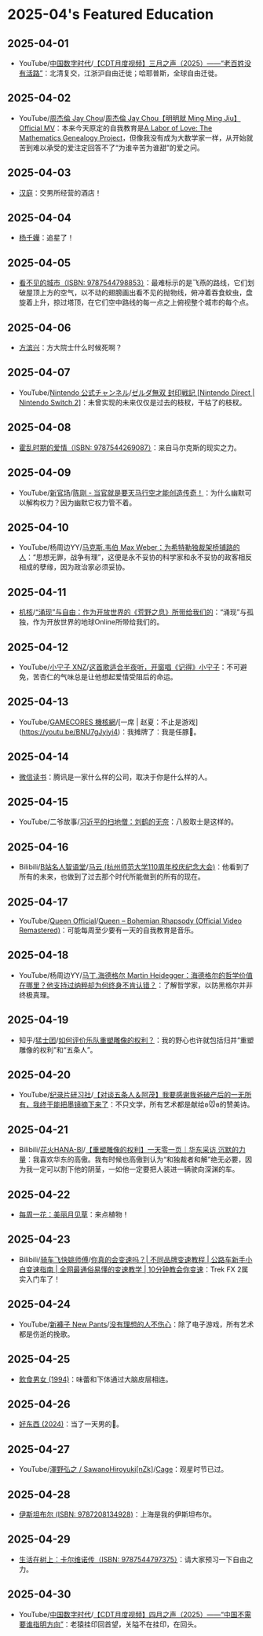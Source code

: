 # 2025-04's Featured Education

## 2025-04-01

- YouTube/[中国数字时代](https://www.youtube.com/@CDTChinese)/[【CDT月度视频】三月之声（2025）——“老百姓没有活路”](https://youtu.be/SDSvnRXVZU8)：北清复交，江浙沪自由迁徙；哈耶普斯，全球自由迁徙。

## 2025-04-02

- YouTube/[周杰倫 Jay Chou](https://www.youtube.com/@JVRmuzic)/[周杰倫 Jay Chou【明明就 Ming Ming Jiu】Official MV](https://youtu.be/UBySINroNkw)：本来今天原定的自我教育是[A Labor of Love: The Mathematics Genealogy Project](https://www.ams.org/notices/200708/tx070801002p.pdf)，但像我没有成为大数学家一样，从开始就苦到难以承受的爱注定回答不了“为谁辛苦为谁甜”的爱之问。

## 2025-04-03

- [汉庭](https://www.hworld.com/hotel/hanting)：交男所经营的酒店！

## 2025-04-04

- [杨千嬅](https://weibo.com/1692801804)：追星了！

## 2025-04-05

- [看不见的城市（ISBN: 9787544798853）](https://book.douban.com/subject/36545668/)：最难标示的是飞燕的路线，它们划破屋顶上方的空气，以不动的翅膀画出看不见的抛物线，俯冲着吞食蚊虫，盘旋着上升，掠过塔顶，在它们空中路线的每一点之上俯视整个城市的每个点。

## 2025-04-06

- [方滨兴](https://baike.baidu.com/item/方滨兴/9525950)：方大院士什么时候死啊？

## 2025-04-07

- YouTube/[Nintendo 公式チャンネル](https://www.youtube.com/@NintendoJP)/[ゼルダ無双 封印戦記 [Nintendo Direct | Nintendo Switch 2]](https://youtu.be/Chq7vBgBFoM)：未曾实现的未来仅仅是过去的枝杈，干枯了的枝杈。

## 2025-04-08

- [霍乱时期的爱情（ISBN: 9787544269087）](https://book.douban.com/subject/35643308/)：来自马尔克斯的现实之力。

## 2025-04-09

- YouTube/[新官场](https://www.youtube.com/@新官场)/[陈刚 - 当官就是要天马行空才能创造传奇！](https://youtu.be/71Bcp4-Sj60)：为什么幽默可以解构权力？因为幽默它权力管不着。

## 2025-04-10

- YouTube/杨周边YY/[马克斯.韦伯 Max Weber：为希特勒独裁架桥铺路的人](https://youtu.be/Y-DN-uwR708)：“思想无罪，战争有理”，这便是永不妥协的科学家和永不妥协的政客相反相成的孽缘，因为政治家必须妥协。

## 2025-04-11

- [机核](https://www.gcores.com/)/[“涌现”与自由：作为开放世界的《荒野之息》所带给我们的](https://www.gcores.com/articles/111113)：“涌现”与孤独，作为开放世界的地球Online所带给我们的。

## 2025-04-12

- YouTube/[小宁子 XNZ](https://www.youtube.com/@xnzxnz)/[这首歌适合半夜听，开窗唱《记得》小宁子](https://youtu.be/sXApCRmJvtE)：不可避免，苦杏仁的气味总是让他想起爱情受阻后的命运。

## 2025-04-13

- YouTube/[GAMECORES 機核網](https://www.youtube.com/@GAMECORES.)/[一席 | 赵夏：不止是游戏](https://youtu.be/BNU7gJyiyi4)：我摊牌了：我是任豚🐷。

## 2025-04-14

- [微信读书](https://weread.qq.com/)：腾讯是一家什么样的公司，取决于你是什么样的人。

## 2025-04-15

- YouTube/二爷故事/[习近平的扫地僧：刘鹤的无奈](https://youtu.be/VIewKqjs9uI)：八股取士是这样的。

## 2025-04-16

- Bilibili/[B站名人智语堂](https://space.bilibili.com/3546784701876496)/[马云 (杭州师范大学110周年校庆纪念大会)](https://www.bilibili.com/video/BV15sZoYKEwQ/)：他看到了所有的未来，也做到了过去那个时代所能做到的所有的现在。

## 2025-04-17

- YouTube/[Queen Official](https://www.youtube.com/@Queen)/[Queen – Bohemian Rhapsody (Official Video Remastered)](https://youtu.be/fJ9rUzIMcZQ)：可能每周至少要有一天的自我教育是音乐。

## 2025-04-18

- YouTube/杨周边YY/[马丁.海德格尔 Martin Heidegger：海德格尔的哲学价值在哪里？他支持过纳粹却为何终身不肯认错？](https://youtu.be/JB2sn-kXw1Y)：了解哲学家，以防黑格尔并非终极真理。

## 2025-04-19

- 知乎/[猛士团](https://www.zhihu.com/people/lin-zhao-50-96)/[如何评价乐队重塑雕像的权利？](https://www.zhihu.com/question/24050794/answer/1411316608)：我的野心也许就包括归并“重塑雕像的权利”和“五条人”。

## 2025-04-20

- YouTube/[纪录片研习社](https://www.youtube.com/@jlpyxs)/[【对谈五条人＆阿茂】我要感谢我爸破产后的一无所有，我终于能把墨镜摘下来了](https://youtu.be/B00HYKPFGHw)：不只文学，所有艺术都是献给ʚ🐭ɞ的赞美诗。

## 2025-04-21

- Bilibili/[花火HANA-BI](https://space.bilibili.com/688711089)/[【重塑雕像的权利】一天零一页｜华东采访 沉默的力量](https://www.bilibili.com/video/BV1HP41167FU/)：我喜欢华东的高傲。我有时候也高傲到认为“和独裁者和解”绝无必要，因为我一定可以割下他的阴茎，一如他一定要把人装进一辆驶向深渊的车。

## 2025-04-22

- [每周一花：美丽月见草](http://www.xazwy.com/kxpj/kpwz/202105/t20210518_640101.html)：来点植物！

## 2025-04-23

- Bilibili/[骑车飞快姚师傅](https://space.bilibili.com/1053142705)/[你真的会变速吗？| 不同品牌变速教程 | 公路车新手小白变速指南 | 全网最通俗易懂的变速教学 | 10分钟教会你变速](https://www.bilibili.com/video/BV1AG4y1B7qg/)：Trek FX 2属实入门车了！

## 2025-04-24

- YouTube/[新褲子 New Pants](https://www.youtube.com/@NewPants)/[没有理想的人不伤心](https://youtu.be/BuYqmRvboh4)：除了电子游戏，所有艺术都是伤逝的挽歌。

## 2025-04-25

- [飲食男女 (1994)](https://movie.douban.com/subject/1291818/)：味蕾和下体通过大脑皮层相连。

## 2025-04-26

- [好东西 (2024)](https://movie.douban.com/subject/36154853/)：当了一天男的🤡。

## 2025-04-27

- YouTube/[澤野弘之 / SawanoHiroyuki[nZk]](https://www.youtube.com/channel/UCbJM_Y06iuUOl3hVPqYcvng)/[Cage](https://youtu.be/467QVTuCI4s)：观星时节已过。

## 2025-04-28

- [伊斯坦布尔 (ISBN: 9787208134928)](https://book.douban.com/subject/27128593/)：上海是我的伊斯坦布尔。

## 2025-04-29

- [生活在树上：卡尔维诺传（ISBN: 9787544797375）](https://book.douban.com/subject/36413444/)：请大家预习一下自由之力。

## 2025-04-30

- YouTube/[中国数字时代](https://www.youtube.com/@CDTChinese)/[【CDT月度视频】四月之声（2025）——“中国不需要谁指明方向”](https://youtu.be/hIAvOTVWLug)：老猿挂印回首望，关隘不在挂印，在回头。

